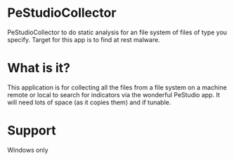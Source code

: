 # PeStudioCollector
PeStudioCollector to do static analysis for an file system of files of type you specify. Target for this app is to find at rest malware.

# What is it?
This application is for collecting all the files from a file system on a machine remote or local to search for indicators via the wonderful PeStudio app. It will need lots of space (as it copies them) and if tunable.

# Support
Windows only

